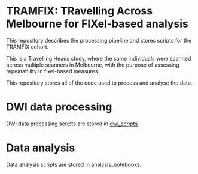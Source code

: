 # TRAMFIX: TRavelling Across Melbourne for FIXel-based analysis
This repository describes the processing pipeline and stores scripts for the TRAMFIX cohort.

This is a Travelling Heads study, where the same individuals were scanned across multiple scanners in Melbourne, with the purpose of assessing repeatability in fixel-based measures. 

This repository stores all of the code used to process and analyse the data.

# DWI data processing

DWI data processing scripts are stored in [dwi_scripts](/dwi_scripts).


# Data analysis

Data analysis scripts are stored in [analysis_notebooks](/analysis_notebooks).